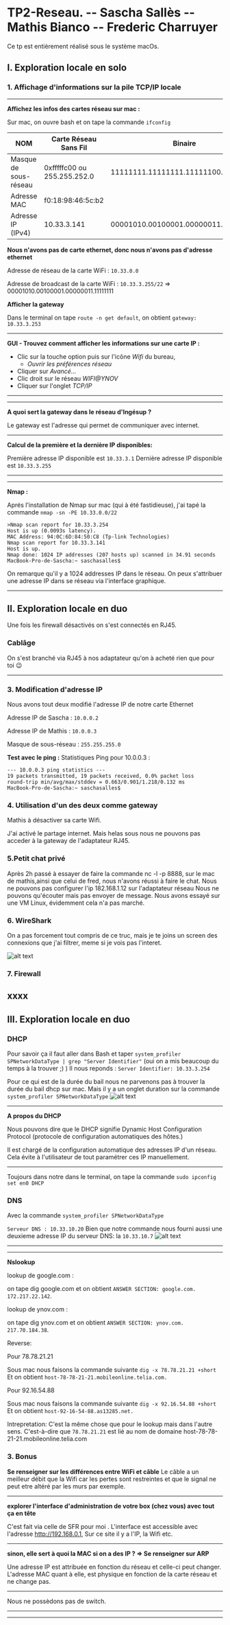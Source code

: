# TP2-Reseau.  -- Sascha Sallès -- Mathis Bianco -- Frederic Charruyer
Ce tp est entièrement réalisé sous le système macOs.

## I. Exploration locale en solo


### 1. Affichage d'informations sur la pile TCP/IP locale


---
**Affichez les infos des cartes réseau sur mac :**

Sur mac, on ouvre bash et on tape la commande `ifconfig`

| NOM         | Carte Réseau Sans Fil           | Binaire|
| ------------- |-------------|----------------|
| Masque de sous-réseau      | 0xfffffc00 ou 255.255.252.0 | 11111111.11111111.11111100.00000000|
| Adresse MAC      | f0:18:98:46:5c:b2 ||
| Adresse IP (IPv4) | 10.33.3.141 |00001010.00100001.00000011.10001101|



**Nous n'avons pas de carte ethernet, donc nous n'avons pas d'adresse ethernet**


Adresse de réseau de la carte WiFi : `10.33.0.0`

Adresse de broadcast de la carte WiFi : `10.33.3.255/22` =>  00001010.00100001.00000011.11111111

**Afficher la gateway**

Dans le terminal on tape `route -n get default`, on obtient `gateway: 10.33.3.253`

---
**GUI - Trouvez comment afficher les informations sur une carte IP :**


+ Clic sur la touche option puis sur l'icône *Wifi* du bureau,
   + *Ouvrir les préférences réseau*
+ Cliquer sur *Avancé...*
+ Clic droit sur le réseau *WIFI@YNOV*
+ Cliquer sur l'onglet *TCP/IP*
---
---
**A quoi sert la gateway dans le réseau d'Ingésup ?**

Le gateway est l'adresse qui permet de communiquer avec internet.

---
**Calcul de la première et la dernière IP disponibles:**

Première adresse IP disponible est `10.33.3.1`
Dernière adresse IP disponible est `10.33.3.255`

---
---
**Nmap :**

Aprés l'installation de Nmap sur mac (qui à été fastidieuse), j'ai tapé la commande `nmap -sn -PE 10.33.0.0/22`

```
>Nmap scan report for 10.33.3.254
Host is up (0.0093s latency).
MAC Address: 94:0C:6D:84:50:C8 (Tp-link Technologies)
Nmap scan report for 10.33.3.141
Host is up.
Nmap done: 1024 IP addresses (207 hosts up) scanned in 34.91 seconds
MacBook-Pro-de-Sascha:~ saschasalles$ 
```

On remarque qu'il y a 1024 addresses IP dans le réseau.
On peux s'attribuer une adresse IP dans se réseau via l'interface graphique.

---
## II. Exploration locale en duo

Une fois les firewall désactivés on s'est connectés en RJ45.

### Cablâge

On s'est branché via RJ45 à nos adaptateur qu'on à acheté rien que pour toi 😉

---
### 3. Modification d'adresse IP


Nous avons tout deux modifié l'adresse IP de notre carte Ethernet

Adresse IP de Sascha : `10.0.0.2`

Adresse IP de Mathis : `10.0.0.3`

Masque de sous-réseau : `255.255.255.0`

**Test avec le ping :**
Statistiques Ping pour 10.0.0.3 :
```
--- 10.0.0.3 ping statistics ---
19 packets transmitted, 19 packets received, 0.0% packet loss
round-trip min/avg/max/stddev = 0.663/0.901/1.218/0.132 ms
MacBook-Pro-de-Sascha:~ saschasalles$ 
```

### 4. Utilisation d'un des deux comme gateway

Mathis à désactiver sa carte Wifi.

J'ai activé le partage internet. Mais helas sous nous ne pouvons pas acceder à la gateway de l'adaptateur RJ45.

### 5.Petit chat privé
Après 2h passé à essayer de faire la commande nc -l -p 8888, sur le mac de mathis,ainsi que celui de fred, nous n'avons réussi à faire le chat. Nous ne pouvons pas configurer l'ip 182.168.1.12 sur l'adaptateur réseau Nous ne pouvons qu'écouter mais pas envoyer de message. Nous avons essayé sur une VM Linux, évidemment cela n'a pas marché. 

### 6. WireShark
On a pas forcement tout compris de ce truc, mais je te joins un screen des connexions que j'ai filtrer, meme si je vois pas l'interet.

![alt text](https://github.com/Sascha40/TP2-Reseau/blob/master/images/Capture%20d’écran%202019-01-21%20à%2017.16.59.png)

### 7. Firewall
xxxx
---
## III. Exploration locale en duo
### DHCP

Pour savoir ça il faut aller dans Bash et taper `system_profiler SPNetworkDataType | grep "Server Identifier"` (oui on a mis beaucoup du temps à la trouver ;) )
Il nous reponds :
`Server Identifier: 10.33.3.254`

Pour ce qui est de la durée du bail nous ne parvenons pas à trouver la durée du bail dhcp sur mac. Mais il y a un onglet duration sur la commande `system_profiler SPNetworkDataType`
![alt text](https://github.com/Sascha40/TP2-Reseau/blob/master/images/Capture%20d’écran%202019-01-21%20à%2017.47.47.png)

---

**A propos du DHCP**


Nous pouvons dire que le DHCP signifie Dynamic Host Configuration Protocol (protocole de configuration automatiques des hôtes.)

Il est chargé de la configuration automatique des adresses IP d'un réseau. 
Cela évite à l'utilisateur de tout paramétrer ces IP manuellement.

---
Toujours dans notre dans le terminal, on tape la commande `sudo ipconfig set en0 DHCP`

### DNS


Avec la commande `system_profiler SPNetworkDataType`

`Serveur DNS : 10.33.10.20`
Bien que notre commande nous fourni aussi une deuxieme adresse IP du serveur DNS: la `10.33.10.7`
![alt text](https://github.com/Sascha40/TP2-Reseau/blob/master/images/Capture%20d’écran%202019-01-21%20à%2018.00.46.png)

---
---

**Nslookup**
 
lookup de google.com :

on tape dig google.com et on obtient `ANSWER SECTION: google.com. 172.217.22.142`.

lookup de ynov.com :

on tape dig ynov.com et on obtient `ANSWER SECTION: ynov.com. 217.70.184.38`.

Reverse:

Pour 78.78.21.21

Sous mac nous faisons la commande suivante `dig -x 78.78.21.21 +short`
Et on obtient `host-78-78-21-21.mobileonline.telia.com.`

Pour 92.16.54.88

Sous mac nous faisons la commande suivante `dig -x 92.16.54.88 +short`
Et on obtient `host-92-16-54-88.as13285.net.`

Intrepretation: 
C'est la même chose que pour le lookup mais dans l'autre sens. 
C'est-à-dire que `78.78.21.21` est lié au nom de domaine host-78-78-21-21.mobileonline.telia.com

### 3. Bonus

**Se renseigner sur les différences entre WiFi et câble**
Le câble a un meilleur débit que la Wifi car les pertes sont restreintes et que le signal ne peut etre altéré par les murs par exemple.

---

**explorer l'interface d'administration de votre box (chez vous) avec tout ça en tête**

C'est fait via celle de SFR pour moi . 
L'interface est accessible avec l'adresse http://192.168.0.1, 
Sur ce site il y a l'IP, la Wifi etc.

---

**sinon, elle sert à quoi la MAC si on a des IP ? => Se renseigner sur ARP**

Une adresse IP est attribuée en fonction du réseau et celle-ci peut changer. 
L'adresse MAC quant à elle, est physique en fonction de la carte réseau et ne change pas.

---

Nous ne possèdons pas de switch.

---

---



